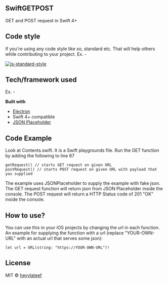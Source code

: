 ## SwiftGETPOST
 GET and POST request in Swift 4+



## Code style
If you're using any code style like xo, standard etc. That will help others while contributing to your project. Ex. -

[![js-standard-style](https://img.shields.io/badge/code%20style-standard-brightgreen.svg?style=flat)](https://github.com/feross/standard)
 

## Tech/framework used
Ex. -

<b>Built with</b>
- [Electron](https://electron.atom.io)
- Swift 4+ compatible
- [JSON Placeholder](https://jsonplaceholder.typicode.com/) 

## Code Example
Look at Contents.swift. It is a Swift playgrounds file. Run the GET function by adding the following to line 67
```
getRequest() // starts GET request on given URL
postRequest() // starts POST request on given URL with payload that you supplied
```
The example uses JSONPlaceholder to supply the example with fake json. The GET request function will return json from JSON Placeholder inside the console. The POST request will return a HTTP Status code of 201 "OK" inside the console.

## How to use?
You can use this in your iOS projects by changing the url in each function. An example for supplying the function with a url (replace "YOUR-OWN-URL" with an actual url that serves some json):
```
let url = URL(string: "https://YOUR-OWN-URL")!
```

## License

MIT © [heyylateef]()
